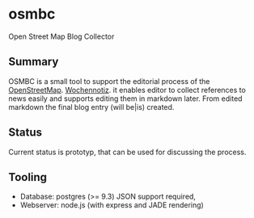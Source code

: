 # osmbc
Open Street Map Blog Collector
## Summary
OSMBC is a small tool to support the editorial process of the [OpenStreetMap](www.openstreetmap.org). [Wochennotiz](blog.openstreetmap.de).
it enables editor to collect references to news easily and supports editing them in markdown later.
From edited markdown the final blog entry (will be|is) created.
## Status 
Current status is prototyp, that can be used for discussing the process.
## Tooling
* Database: postgres (>= 9.3) JSON support required, 
* Webserver: node.js (with express and JADE rendering)
